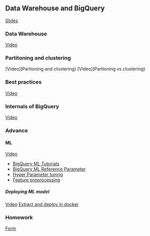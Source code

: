 ## Data Warehouse and BigQuery
[Slides](https://docs.google.com/presentation/d/1a3ZoBAXFk8-EhUsd7rAZd-5p_HpltkzSeujjRGB2TAI/edit?usp=sharing)

### Data Warehouse
[Video]()

### Partitoning and clustering
[Video](Partioning and clustering)
[Video](Partioning vs clustering)

### Best practices
[Video]()

### Internals of BigQuery
[Video]()

### Advance
#### ML
[Video]()
- [BigQuery ML Tutorials](https://cloud.google.com/bigquery-ml/docs/tutorials)
- [BigQuery ML Reference Parameter](https://cloud.google.com/bigquery-ml/docs/analytics-reference-patterns)
- [Hyper Parameter tuning](https://cloud.google.com/bigquery-ml/docs/reference/standard-sql/bigqueryml-syntax-create-glm)
- [Feature preprocessing](https://cloud.google.com/bigquery-ml/docs/reference/standard-sql/bigqueryml-syntax-preprocess-overview)

##### Deploying ML model
[Video]()
[Extract and deploy in docker](extract_model.md)


### Homework
[Form]()